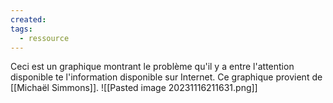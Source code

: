 ```yaml
---
created: 
tags:
  - ressource
---
```

Ceci est un graphique montrant le problème qu'il y a entre l'attention disponible te l'information disponible sur Internet. Ce graphique provient de [[Michaël Simmons]].
![[Pasted image 20231116211631.png]]